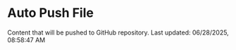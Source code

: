 # Auto Push File

Content that will be pushed to GitHub repository.
Last updated: 06/28/2025, 08:58:47 AM